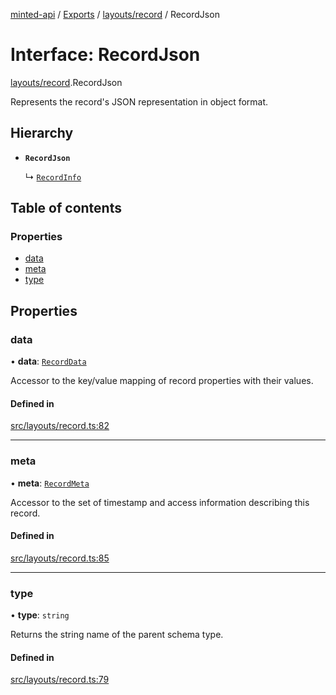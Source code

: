 [minted-api](../README.md) / [Exports](../modules.md) / [layouts/record](../modules/layouts_record.md) / RecordJson

# Interface: RecordJson

[layouts/record](../modules/layouts_record.md).RecordJson

Represents the record's JSON representation in object format.

## Hierarchy

- **`RecordJson`**

  ↳ [`RecordInfo`](layouts_record.RecordInfo.md)

## Table of contents

### Properties

- [data](layouts_record.RecordJson.md#data)
- [meta](layouts_record.RecordJson.md#meta)
- [type](layouts_record.RecordJson.md#type)

## Properties

### data

• **data**: [`RecordData`](layouts_record.RecordData.md)

Accessor to the key/value mapping of record properties with their values.

#### Defined in

[src/layouts/record.ts:82](https://github.com/ianzepp/minted-api-ts/blob/ce6db2f/src/layouts/record.ts#L82)

___

### meta

• **meta**: [`RecordMeta`](layouts_record.RecordMeta.md)

Accessor to the set of timestamp and access information describing this record.

#### Defined in

[src/layouts/record.ts:85](https://github.com/ianzepp/minted-api-ts/blob/ce6db2f/src/layouts/record.ts#L85)

___

### type

• **type**: `string`

Returns the string name of the parent schema type.

#### Defined in

[src/layouts/record.ts:79](https://github.com/ianzepp/minted-api-ts/blob/ce6db2f/src/layouts/record.ts#L79)
